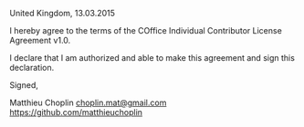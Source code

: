 United Kingdom, 13.03.2015

I hereby agree to the terms of the COffice Individual Contributor License
Agreement v1.0.

I declare that I am authorized and able to make this agreement and sign this
declaration.

Signed,

Matthieu Choplin choplin.mat@gmail.com https://github.com/matthieuchoplin
